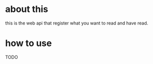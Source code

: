# about this 
this is the web api that register what you want to read and have read.


# how to use
TODO